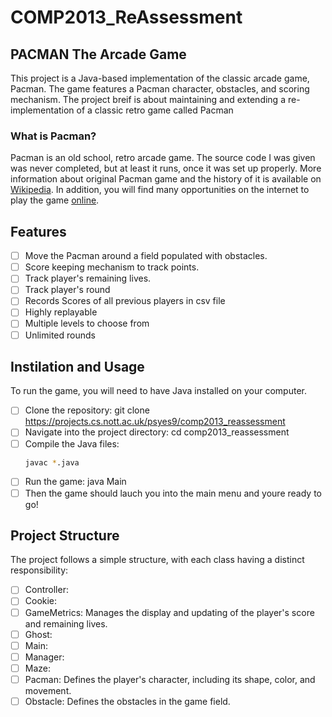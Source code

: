 # COMP2013_ReAssessment

## PACMAN The Arcade Game
This project is a Java-based implementation of the classic arcade game, Pacman. The game features a Pacman character, obstacles, and scoring mechanism.
The project breif is about maintaining and extending a re-implementation of a classic retro
game called Pacman

### What is Pacman?
Pacman is an old school, retro arcade game. The source code I was given was never completed, but at least it runs, once it was set up properly. More information about original Pacman game and the history of it is available on
[Wikipedia](https://en.wikipedia.org/wiki/Pac-Man). In addition, you will find many opportunities on the
internet to play the game [online](https://www.google.com/logos/2010/pacman10-i.html).

## Features
- [ ] Move the Pacman around a field populated with obstacles.
- [ ] Score keeping mechanism to track points.
- [ ] Track player's remaining lives.
- [ ] Track player's round
- [ ] Records Scores of all previous players in csv file
- [ ] Highly replayable
- [ ] Multiple levels to choose from
- [ ] Unlimited rounds

## Instilation and Usage

To run the game, you will need to have Java installed on your computer.

- [ ] Clone the repository: git clone https://projects.cs.nott.ac.uk/psyes9/comp2013_reassessment
- [ ] Navigate into the project directory: cd comp2013_reassessment
- [ ] Compile the Java files: 
    ```bash
    javac *.java
    ```
- [ ] Run the game: java Main
- [ ] Then the game should lauch you into the main menu and youre ready to go!

## Project Structure
The project follows a simple structure, with each class having a distinct responsibility:
- [ ] Controller:
- [ ] Cookie:
- [ ] GameMetrics: Manages the display and updating of the player's score and remaining lives.
- [ ] Ghost:
- [ ] Main:
- [ ] Manager:
- [ ] Maze:
- [ ] Pacman: Defines the player's character, including its shape, color, and movement.
- [ ] Obstacle: Defines the obstacles in the game field.
